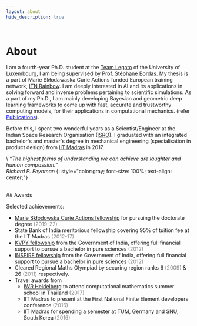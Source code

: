 ```yaml
---
layout: about
hide_description: true

---
```


# About




I am a fourth-year Ph.D. student at the [Team Legato](https://legato-team.eu) of the University of Luxembourg,
I am being supervised by [Prof. Stéphane Bordas](https://scholar.google.com/citations?user=QKZBZ48AAAAJ&hl=en).
My thesis is a part of  Marie Skłodawaska Curie Actions funded European training network, [ITN Rainbow](https://rainbow.ku.dk).
I am deeply interested in AI and its applications in solving forward and inverse problems pertaining to scientific simulations. As a part of my Ph.D., I am mainly developing Bayesian and geometric deep learning frameworks to come up with fast, accurate and trustworthy computing models, for their applications in computational mechanics. (refer [<span style="color:blue">Publications</span>](/publications)).
 <!-- accelerate computationally costly conventional numerical methods -->

Before this, I spent two wonderful years as a Scientist/Engineer at the Indian Space Research Organisation ([ISRO](https://www.isro.gov.in)).
I graduated with an integrated bachelor's and master's degree in mechanical engineering (specialisation in product design)
from [IIT Madras](https://www.iitm.ac.in) in 2017.

\\
*“The highest forms of understanding we can achieve are laughter and human compassion.” \
Richard P. Feynman*
{: style="color:gray; font-size: 100%; text-align: center;"}

<br/>
## Awards

Selected achievements:

* [Marie Skłodowska Curie Actions fellowship](https://marie-sklodowska-curie-actions.ec.europa.eu/actions/doctoral-networks) for pursuing the doctorate degree <span style="color:gray">(2019-22)</span>
* State Bank of India meritorious fellowship covering 95% of tuition fee at the IIT Madras <span style="color:gray">(2012-17)</span>
* [KVPY fellowship](http://www.kvpy.iisc.ernet.in/main/about.htm) from the Government of India, offering full financial support to pursue a bachelor in pure sciences <span style="color:gray">(2012)</span>
* [INSPIRE fellowship](https://online-inspire.gov.in) from the Government of India, offering full financial support to pursue a bachelor in pure sciences <span style="color:gray">(2012)</span>
* Cleared Regional Maths Olympiad by securing region ranks 6 <span style="color:gray">(2009)</span> & 26 <span style="color:gray">(2011)</span> respectively.
* Travel awards from
   - [IWR Heidelberg](https://typo.iwr.uni-heidelberg.de/home) to attend computational mathematics summer school in Thailand <span style="color:gray">(2017)</span>
   - IIT Madras to present at the First National Finite Element developers conference <span style="color:gray">(2016)</span>
   - IIT Madras for spending a semester at TUM, Germany and SNU, South Korea <span style="color:gray">(2016)</span>
